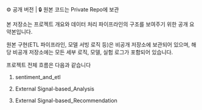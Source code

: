 ⚙️ 공개 버전 | 🔒 원본 코드는 Private Repo에 보관

본 저장소는 프로젝트 개요와 데이터 처리 파이프라인의 구조를 보여주기 위한 공개 요약본입니다.

원본 구현(ETL 파이프라인, 모델 서빙 로직 등)은 비공개 저장소에 보관되어 있으며, 해당 비공개 저장소에는 모든 세부 로직, 모델, 실험 로그가 포함되어 있습니다.

프로젝트 전체 흐름은 다음과 같습니다

1. sentiment_and_etl

2. External Signal-based_Analysis

3. External Signal-based_Recommendation



